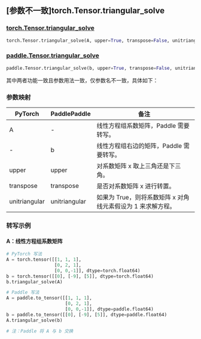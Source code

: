 ## [参数不一致]torch.Tensor.triangular_solve

### [torch.Tensor.triangular_solve](https://pytorch.org/docs/stable/generated/torch.Tensor.triangular_solve.html#torch.Tensor.triangular_solve)

```python
torch.Tensor.triangular_solve(A, upper=True, transpose=False, unitriangular=False)
```

### [paddle.Tensor.triangular_solve](https://www.paddlepaddle.org.cn/documentation/docs/zh/develop/api/paddle/Tensor_cn.html#triangular-solve-b-upper-true-transpose-false-unitriangular-false-name-none)

```python
paddle.Tensor.triangular_solve(b, upper=True, transpose=False, unitriangular=False, name=None)
```

其中两者功能一致且参数用法一致，仅参数名不一致，具体如下：

### 参数映射

| PyTorch       | PaddlePaddle  | 备注                                                        |
| ------------- | ------------- | ----------------------------------------------------------- |
| A             | -             | 线性方程组系数矩阵，Paddle 需要转写。                   |
| -             | b             | 线性方程组右边的矩阵，Paddle 需要转写。                 |
| upper         | upper         | 对系数矩阵 x 取上三角还是下三角。                           |
| transpose     | transpose     | 是否对系数矩阵 x 进行转置。                                 |
| unitriangular | unitriangular | 如果为 True，则将系数矩阵 x 对角线元素假设为 1 来求解方程。 |

### 转写示例

#### A：线性方程组系数矩阵

```python
# PyTorch 写法
A = torch.tensor([[1, 1, 1],
                  [0, 2, 1],
                  [0, 0,-1]], dtype=torch.float64)
b = torch.tensor([[0], [-9], [5]], dtype=torch.float64)
b.triangular_solve(A)

# Paddle 写法
A = paddle.to_tensor([[1, 1, 1],
                      [0, 2, 1],
                      [0, 0,-1]], dtype=paddle.float64)
b = paddle.to_tensor([[0], [-9], [5]], dtype=paddle.float64)
A.triangular_solve(b)

# 注：Paddle 将 A 与 b 交换
```
